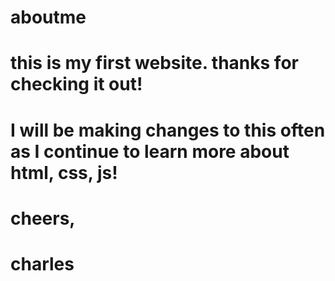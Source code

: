 # aboutme
# this is my first website. thanks for checking it out!
# I will be making changes to this often as I continue to learn more about html, css, js!
#
#
#
# cheers,
# charles
